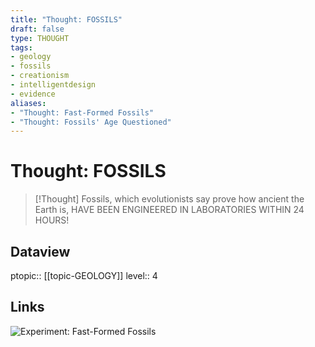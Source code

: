 ```yaml
---
title: "Thought: FOSSILS"
draft: false
type: THOUGHT
tags:
- geology
- fossils
- creationism
- intelligentdesign
- evidence
aliases:
- "Thought: Fast-Formed Fossils"
- "Thought: Fossils' Age Questioned"
---
```

# Thought: FOSSILS
> [!Thought]
> Fossils, which evolutionists say prove how ancient the Earth is, HAVE BEEN ENGINEERED IN LABORATORIES WITHIN 24 HOURS!

## Dataview
ptopic:: [[topic-GEOLOGY]]
level:: 4

## Links
![Experiment: Fast-Formed Fossils](https://answersingenesis.org/fossils/how-are-fossils-formed/experiment-fast-formed-fossils/)